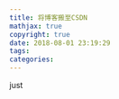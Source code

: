 ```yaml
---
title: 将博客搬至CSDN
mathjax: true
copyright: true
date: 2018-08-01 23:19:29
tags:
categories:
---
```

just 
